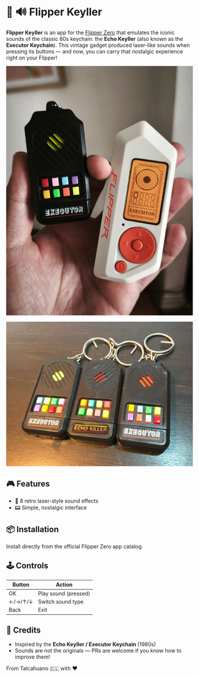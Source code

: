 # 🔫 🔊 Flipper Keyller

**Flipper Keyller** is an app for the [Flipper Zero](https://flipperzero.one/) that emulates the iconic sounds of the classic 80s keychain: the **Echo Keyller** (also known as the **Executor Keychain**). This vintage gadget produced laser-like sounds when pressing its buttons — and now, you can carry that nostalgic experience right on your Flipper!

<p align='center'>
<img src="./docs/portada.png" />
</p>


<p align='center'>
<img src="./docs/Keychain-Executor.png" />
</p>

## 🎮 Features

- 🎵 8 retro laser-style sound effects  
- 📟 Simple, nostalgic interface  

## 📦 Installation

Install directly from the official Flipper Zero app catalog.


## 🕹️ Controls

| Button  | Action                  |
|---------|-------------------------|
| OK      | Play sound (pressed)              |
| ←/→/↑/↓ | Switch sound type       |
| Back    | Exit                    |


## 👾 Credits

- Inspired by the **Echo Keyller / Executor Keychain** (1980s)  
- Sounds are not the originals — PRs are welcome if you know how to improve them!


From Talcahuano 🇨🇱 with ❤  
